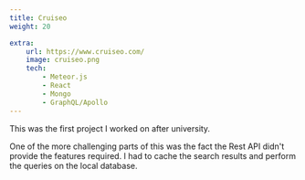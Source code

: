 ```yaml
---
title: Cruiseo
weight: 20

extra:
    url: https://www.cruiseo.com/
    image: cruiseo.png
    tech:
        - Meteor.js
        - React
        - Mongo
        - GraphQL/Apollo
---
```


This was the first project I worked on after university.

One of the more challenging parts of this was the fact the Rest API didn't provide the features required. I had to cache the search results and perform the queries on the local database.
